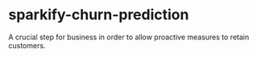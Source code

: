# sparkify-churn-prediction
A crucial step for business in order to allow proactive measures to retain customers.
